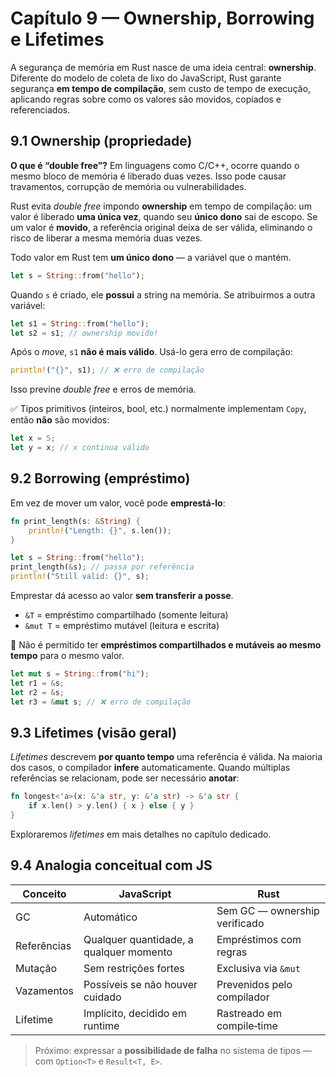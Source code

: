 # Capítulo 9 — Ownership, Borrowing e Lifetimes

A segurança de memória em Rust nasce de uma ideia central: **ownership**. Diferente do modelo de coleta de lixo do JavaScript, Rust garante segurança **em tempo de compilação**, sem custo de tempo de execução, aplicando regras sobre como os valores são movidos, copiados e referenciados.

## 9.1 Ownership (propriedade)

**O que é “double free”?**
Em linguagens como C/C++, ocorre quando o mesmo bloco de memória é liberado duas vezes. Isso pode causar travamentos, corrupção de memória ou vulnerabilidades.

Rust evita *double free* impondo **ownership** em tempo de compilação: um valor é liberado **uma única vez**, quando seu **único dono** sai de escopo. Se um valor é **movido**, a referência original deixa de ser válida, eliminando o risco de liberar a mesma memória duas vezes.

Todo valor em Rust tem **um único dono** — a variável que o mantém.

```rust
let s = String::from("hello");
```

Quando `s` é criado, ele **possui** a string na memória. Se atribuirmos a outra variável:

```rust
let s1 = String::from("hello");
let s2 = s1; // ownership movido!
```

Após o *move*, `s1` **não é mais válido**. Usá-lo gera erro de compilação:

```rust
println!("{}", s1); // ❌ erro de compilação
```

Isso previne *double free* e erros de memória.

✅ Tipos primitivos (inteiros, bool, etc.) normalmente implementam `Copy`, então **não** são movidos:

```rust
let x = 5;
let y = x; // x continua válido
```

## 9.2 Borrowing (empréstimo)

Em vez de mover um valor, você pode **emprestá-lo**:

```rust
fn print_length(s: &String) {
    println!("Length: {}", s.len());
}

let s = String::from("hello");
print_length(&s); // passa por referência
println!("Still valid: {}", s);
```

Emprestar dá acesso ao valor **sem transferir a posse**.

* `&T` = empréstimo compartilhado (somente leitura)
* `&mut T` = empréstimo mutável (leitura e escrita)

🛑 Não é permitido ter **empréstimos compartilhados e mutáveis ao mesmo tempo** para o mesmo valor.

```rust
let mut s = String::from("hi");
let r1 = &s;
let r2 = &s;
let r3 = &mut s; // ❌ erro de compilação
```

## 9.3 Lifetimes (visão geral)

*Lifetimes* descrevem **por quanto tempo** uma referência é válida. Na maioria dos casos, o compilador **infere** automaticamente. Quando múltiplas referências se relacionam, pode ser necessário **anotar**:

```rust
fn longest<'a>(x: &'a str, y: &'a str) -> &'a str {
    if x.len() > y.len() { x } else { y }
}
```

Exploraremos *lifetimes* em mais detalhes no capítulo dedicado.

## 9.4 Analogia conceitual com JS

| Conceito    | JavaScript                              | Rust                          |
| ----------- | --------------------------------------- | ----------------------------- |
| GC          | Automático                              | Sem GC — ownership verificado |
| Referências | Qualquer quantidade, a qualquer momento | Empréstimos com regras        |
| Mutação     | Sem restrições fortes                   | Exclusiva via `&mut`          |
| Vazamentos  | Possíveis se não houver cuidado         | Prevenidos pelo compilador    |
| Lifetime    | Implícito, decidido em runtime          | Rastreado em compile‑time     |

> Próximo: expressar a **possibilidade de falha** no sistema de tipos — com `Option<T>` e `Result<T, E>`.

